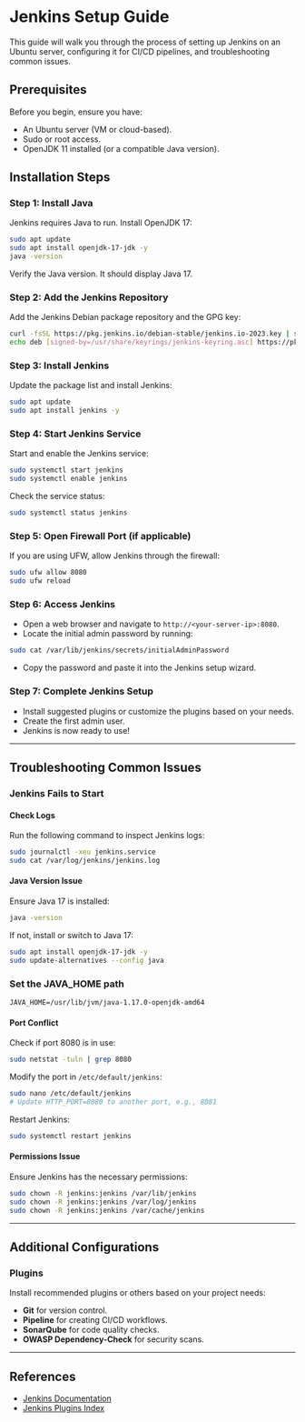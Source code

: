 # Jenkins Setup Guide

This guide will walk you through the process of setting up Jenkins on an Ubuntu server, configuring it for CI/CD pipelines, and troubleshooting common issues.

## Prerequisites

Before you begin, ensure you have:

- An Ubuntu server (VM or cloud-based).
- Sudo or root access.
- OpenJDK 11 installed (or a compatible Java version).

## Installation Steps

### Step 1: Install Java

Jenkins requires Java to run. Install OpenJDK 17:

```bash
sudo apt update
sudo apt install openjdk-17-jdk -y
java -version
```

Verify the Java version. It should display Java 17.

### Step 2: Add the Jenkins Repository

Add the Jenkins Debian package repository and the GPG key:

```bash
curl -fsSL https://pkg.jenkins.io/debian-stable/jenkins.io-2023.key | sudo tee "/usr/share/keyrings/jenkins-keyring.asc" > /dev/null
echo deb [signed-by=/usr/share/keyrings/jenkins-keyring.asc] https://pkg.jenkins.io/debian-stable binary/ | sudo tee /etc/apt/sources.list.d/jenkins.list > /dev/null
```

### Step 3: Install Jenkins

Update the package list and install Jenkins:

```bash
sudo apt update
sudo apt install jenkins -y
```

### Step 4: Start Jenkins Service

Start and enable the Jenkins service:

```bash
sudo systemctl start jenkins
sudo systemctl enable jenkins
```

Check the service status:

```bash
sudo systemctl status jenkins
```

### Step 5: Open Firewall Port (if applicable)

If you are using UFW, allow Jenkins through the firewall:

```bash
sudo ufw allow 8080
sudo ufw reload
```

### Step 6: Access Jenkins

- Open a web browser and navigate to `http://<your-server-ip>:8080`.
- Locate the initial admin password by running:

```bash
sudo cat /var/lib/jenkins/secrets/initialAdminPassword
```

- Copy the password and paste it into the Jenkins setup wizard.

### Step 7: Complete Jenkins Setup

- Install suggested plugins or customize the plugins based on your needs.
- Create the first admin user.
- Jenkins is now ready to use!

---

## Troubleshooting Common Issues

### Jenkins Fails to Start

#### Check Logs

Run the following command to inspect Jenkins logs:

```bash
sudo journalctl -xeu jenkins.service
sudo cat /var/log/jenkins/jenkins.log
```

#### Java Version Issue

Ensure Java 17 is installed:

```bash
java -version
```

If not, install or switch to Java 17:

```bash
sudo apt install openjdk-17-jdk -y
sudo update-alternatives --config java
```
### Set the JAVA_HOME path
```
JAVA_HOME=/usr/lib/jvm/java-1.17.0-openjdk-amd64
```
#### Port Conflict

Check if port 8080 is in use:

```bash
sudo netstat -tuln | grep 8080
```

Modify the port in `/etc/default/jenkins`:

```bash
sudo nano /etc/default/jenkins
# Update HTTP_PORT=8080 to another port, e.g., 8081
```

Restart Jenkins:

```bash
sudo systemctl restart jenkins
```

#### Permissions Issue

Ensure Jenkins has the necessary permissions:

```bash
sudo chown -R jenkins:jenkins /var/lib/jenkins
sudo chown -R jenkins:jenkins /var/log/jenkins
sudo chown -R jenkins:jenkins /var/cache/jenkins
```

---

## Additional Configurations

### Plugins

Install recommended plugins or others based on your project needs:

- **Git** for version control.
- **Pipeline** for creating CI/CD workflows.
- **SonarQube** for code quality checks.
- **OWASP Dependency-Check** for security scans.


---

## References

- [Jenkins Documentation](https://www.jenkins.io/doc/)
- [Jenkins Plugins Index](https://plugins.jenkins.io/)
